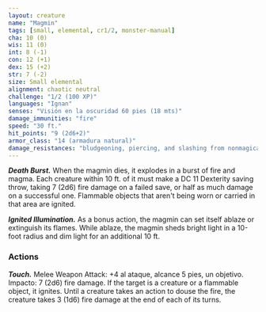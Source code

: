 ```yaml
---
layout: creature
name: "Magmin"
tags: [small, elemental, cr1/2, monster-manual]
cha: 10 (0)
wis: 11 (0)
int: 8 (-1)
con: 12 (+1)
dex: 15 (+2)
str: 7 (-2)
size: Small elemental
alignment: chaotic neutral
challenge: "1/2 (100 XP)"
languages: "Ignan"
senses: "Visión en la oscuridad 60 pies (18 mts)"
damage_immunities: "fire"
speed: "30 ft."
hit_points: "9 (2d6+2)"
armor_class: "14 (armadura natural)"
damage_resistances: "bludgeoning, piercing, and slashing from nonmagical weapons"
---
```


***Death Burst.*** When the magmin dies, it explodes in a burst of fire and magma. Each creature within 10 ft. of it must make a DC 11 Dexterity saving throw, taking 7 (2d6) fire damage on a failed save, or half as much damage on a successful one. Flammable objects that aren't being worn or carried in that area are ignited.

***Ignited Illumination.*** As a bonus action, the magmin can set itself ablaze or extinguish its flames. While ablaze, the magmin sheds bright light in a 10-foot radius and dim light for an additional 10 ft.

### Actions

***Touch.*** Melee Weapon Attack: +4 al ataque, alcance 5 pies, un objetivo. Impacto: 7 (2d6) fire damage. If the target is a creature or a flammable object, it ignites. Until a creature takes an action to douse the fire, the creature takes 3 (1d6) fire damage at the end of each of its turns.